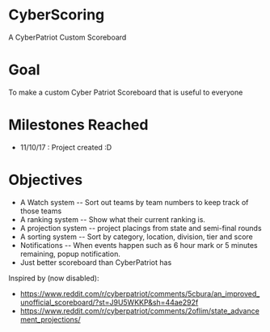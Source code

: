 # CyberScoring
A CyberPatriot Custom Scoreboard

# Goal
To make a custom Cyber Patriot Scoreboard that is useful to everyone

# Milestones Reached
- 11/10/17 : Project created :D


# Objectives
- A Watch system -- Sort out teams by team numbers to keep track of those teams
- A ranking system -- Show what their current ranking is.
- A projection system -- project placings from state and semi-final rounds
- A sorting system -- Sort by category, location, division, tier and score
- Notifications -- When events happen such as 6 hour mark or 5 minutes remaining, popup notification.
- Just better scoreboard than CyberPatriot has



Inspired by (now disabled): 
* https://www.reddit.com/r/cyberpatriot/comments/5cbura/an_improved_unofficial_scoreboard/?st=J9U5WKKP&sh=44ae292f
* https://www.reddit.com/r/cyberpatriot/comments/2oflim/state_advancement_projections/
